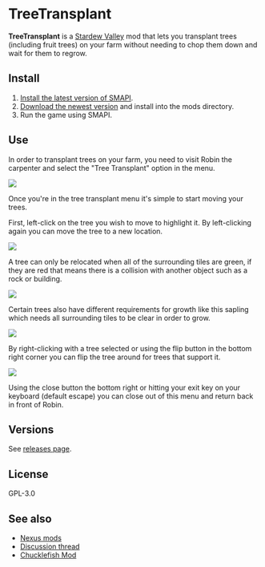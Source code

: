 # TreeTransplant 
**TreeTransplant** is a [Stardew Valley](http://stardewvalley.net/) mod that lets you transplant trees (including fruit trees)
on your farm without needing to chop them down and wait for them to regrow.

## Install
1. [Install the latest version of SMAPI](http://canimod.com/for-players/install-smapi).
2. [Download the newest version](https://github.com/LeonBlade/TreeTransplant/releases) and install into the mods directory.
3. Run the game using SMAPI.

## Use
In order to transplant trees on your farm, you need to visit Robin the carpenter and select the "Tree Transplant" option in the menu.

![](http://i.imgur.com/73XD75j.png)

Once you're in the tree transplant menu it's simple to start moving your trees.

First, left-click on the tree you wish to move to highlight it.  By left-clicking again you can move the tree to a new location.

![](http://i.imgur.com/1SEXmce.png)

A tree can only be relocated when all of the surrounding tiles are green, 
if they are red that means there is a collision with another object such as a rock or building.

![](http://i.imgur.com/ORsqWhq.png)

Certain trees also have different requirements for growth like this sapling which needs all surrounding tiles to be clear in order to grow.

![](http://i.imgur.com/MZae98V.png)

By right-clicking with a tree selected or using the flip button in the bottom right corner you can flip the tree around for trees that support it.

![](http://i.imgur.com/4OTq4ll.png)

Using the close button the bottom right or hitting your exit key on your keyboard (default escape) 
you can close out of this menu and return back in front of Robin.

## Versions

See [releases page](https://github.com/LeonBlade/TreeTransplant/releases).

## License

GPL-3.0

## See also

* [Nexus mods](http://www.nexusmods.com/stardewvalley/mods/1342/)
* [Discussion thread](http://community.playstarbound.com/threads/treetransplant.135549)
* [Chucklefish Mod](https://community.playstarbound.com/resources/tree-transplant.5485/)
